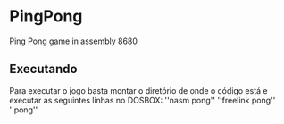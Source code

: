 # PingPong
Ping Pong game in assembly 8680

## Executando
Para executar o jogo basta montar o diretório de onde o código está e executar as seguintes linhas no DOSBOX:
''nasm pong''
''freelink pong''
''pong''
